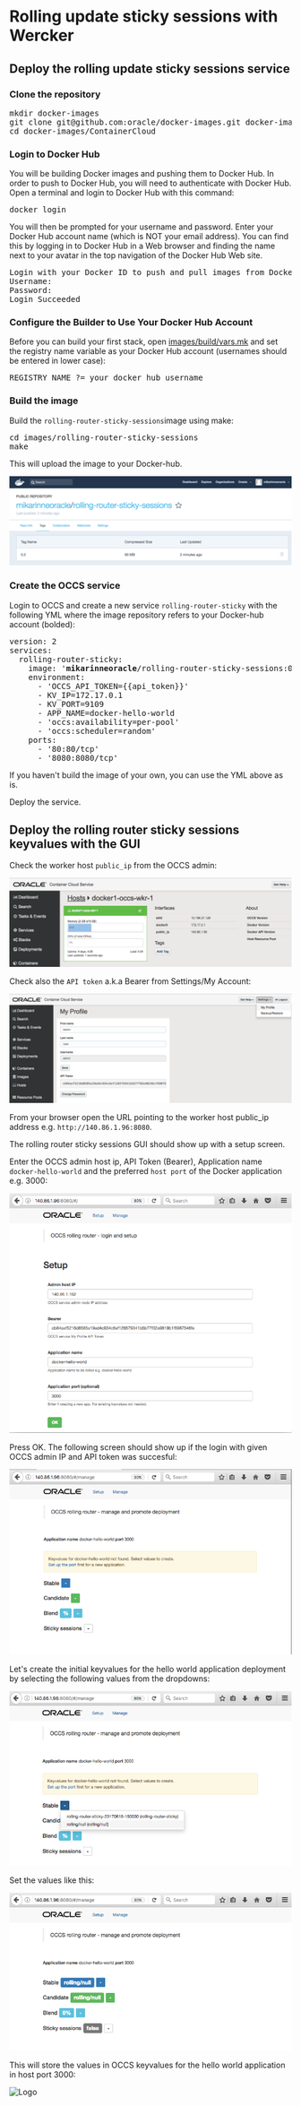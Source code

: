 # Rolling update sticky sessions with Wercker

## Deploy the rolling update sticky sessions service

### Clone the repository

<pre>
mkdir docker-images
git clone git@github.com:oracle/docker-images.git docker-images
cd docker-images/ContainerCloud
</pre>

### Login to Docker Hub
You will be building Docker images and pushing them to Docker Hub. In order to push to Docker Hub, you will need to authenticate with Docker Hub. Open a terminal and login to Docker Hub with this command:

<pre>
docker login
</pre>

You will then be prompted for your username and password. Enter your Docker Hub account name (which is NOT your email address). You can find this by logging in to Docker Hub in a Web browser and finding the name next to your avatar in the top navigation of the Docker Hub Web site.

<pre>
Login with your Docker ID to push and pull images from Docker Hub. If you don't have a Docker ID, head over to https://hub.docker.com to create one.
Username:
Password:
Login Succeeded
</pre>

### Configure the Builder to Use Your Docker Hub Account

Before you can build your first stack, open [images/build/vars.mk](images/build/vars.mk) and set the registry name variable as your Docker Hub account (usernames should be entered in lower case):

<pre>
REGISTRY_NAME ?= your_docker_hub_username
</pre>

### Build the image

Build the `rolling-router-sticky-sessions`image using make:

<pre>
cd images/rolling-router-sticky-sessions
make
</pre>

This will upload the image to your Docker-hub.

![Logo](docker-hub-rolling-router.png)

### Create the OCCS service

Login to OCCS and create a new service `rolling-router-sticky` with the following YML where the image repository refers to your Docker-hub account (bolded): 

<pre>
version: 2
services:
  rolling-router-sticky:
    image: '<b>mikarinneoracle</b>/rolling-router-sticky-sessions:0.2'
    environment:
      - 'OCCS_API_TOKEN={{api_token}}'
      - KV_IP=172.17.0.1
      - KV_PORT=9109
      - APP_NAME=docker-hello-world
      - 'occs:availability=per-pool'
      - 'occs:scheduler=random'
    ports:
      - '80:80/tcp'
      - '8080:8080/tcp'
</pre>

If you haven't build the image of your own, you can use the YML above as is.

Deploy the service.

## Deploy the rolling router sticky sessions keyvalues with the GUI

Check the worker host `public_ip` from the OCCS admin:

![Logo](occs-host-ip.png)

Check also the `API token` a.k.a Bearer from Settings/My Account:

![Logo](occs-bearer.png)

From your browser open the URL pointing to the worker host public_ip address e.g. `http://140.86.1.96:8080`.

The rolling router sticky sessions GUI should show up with a setup screen.

Enter the OCCS admin host ip, API Token (Bearer), Application name `docker-hello-world` and the preferred `host port` of the Docker application e.g. 3000:

![Logo](rolling-router-ss-login.png)

Press OK. The following screen should show up if the login with given OCCS admin IP and API token was succesful:

![Logo](rolling-router-ss-create-keyvalues.png)

Let's create the initial keyvalues for the hello world application deployment by selecting the following values from the dropdowns:

![Logo](rolling-router-ss-set-keyvalues.png)

Set the values like this:

![Logo](rolling-router-ss-keyvalues-set.png)

This will store the values in OCCS keyvalues for the hello world application in host port 3000:

![Logo](rolling-router-ss-occs-keyvalues.png)













